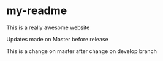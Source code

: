 # my-readme

This is a really awesome website

Updates made on Master before release

This is a change on master after change on develop branch
